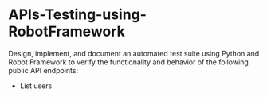 # APIs-Testing-using-RobotFramework
Design, implement, and document an automated test suite using Python and Robot Framework to verify the functionality and behavior of the following public API endpoints:
* List users 
